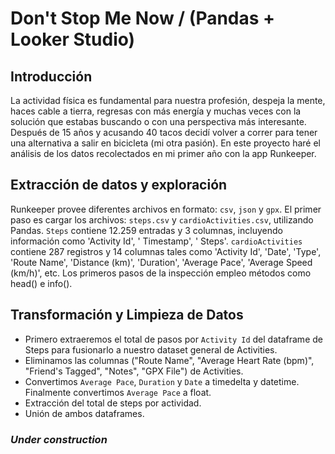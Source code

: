 # Don't Stop Me Now / (Pandas + Looker Studio)
## Introducción
La actividad física es fundamental para nuestra profesión, despeja la mente, haces cable a tierra, regresas con más energía y muchas veces con la solución que estabas buscando o con una perspectiva más interesante. Después de 15 años y acusando 40 tacos decidí volver a correr para tener una alternativa a salir en bicicleta (mi otra pasión). En este proyecto haré el análisis de los datos recolectados en mi primer año con la app Runkeeper.

## Extracción de datos y exploración
Runkeeper provee diferentes archivos en formato: `csv`, `json` y `gpx`. El primer paso es cargar los archivos: `steps.csv` y `cardioActivities.csv`, utilizando Pandas. `Steps` contiene 12.259 entradas y 3 columnas, incluyendo información como 'Activity Id', ' Timestamp', ' Steps'. `cardioActivities` contiene 287 registros y 14 columnas tales como 'Activity Id', 'Date', 'Type', 'Route Name', 'Distance (km)', 'Duration', 'Average Pace', 'Average Speed (km/h)', etc. Los primeros pasos de la inspección empleo métodos como head() e info().

## Transformación y Limpieza de Datos
* Primero extraeremos el total de pasos por `Activity Id` del dataframe de Steps para fusionarlo a nuestro dataset general de Activities.
* Eliminamos las columnas ("Route Name", "Average Heart Rate (bpm)", "Friend's Tagged", "Notes", "GPX File") de Activities.
* Convertimos `Average Pace`, `Duration` y `Date` a timedelta y datetime. Finalmente convertimos `Average Pace` a float. 
* Extracción del total de steps por actividad.
* Unión de ambos dataframes.
  

### *Under construction*

